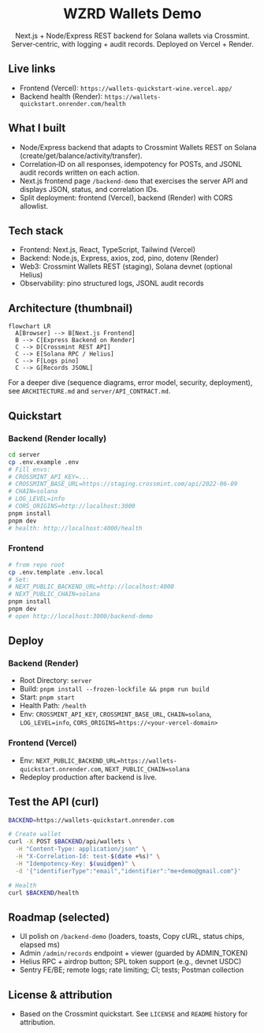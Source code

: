 

<div align="center">
  <h1>WZRD Wallets Demo</h1>
  <p>Next.js + Node/Express REST backend for Solana wallets via Crossmint. Server‑centric, with logging + audit records. Deployed on Vercel + Render.</p>
</div>

## Live links
- Frontend (Vercel): `https://wallets-quickstart-wine.vercel.app/`
- Backend health (Render): `https://wallets-quickstart.onrender.com/health`

## What I built
- Node/Express backend that adapts to Crossmint Wallets REST on Solana (create/get/balance/activity/transfer).
- Correlation‑ID on all responses, idempotency for POSTs, and JSONL audit records written on each action.
- Next.js frontend page `/backend-demo` that exercises the server API and displays JSON, status, and correlation IDs.
- Split deployment: frontend (Vercel), backend (Render) with CORS allowlist.

## Tech stack
- Frontend: Next.js, React, TypeScript, Tailwind (Vercel)
- Backend: Node.js, Express, axios, zod, pino, dotenv (Render)
- Web3: Crossmint Wallets REST (staging), Solana devnet (optional Helius)
- Observability: pino structured logs, JSONL audit records

## Architecture (thumbnail)

```mermaid
flowchart LR
  A[Browser] --> B[Next.js Frontend]
  B --> C[Express Backend on Render]
  C --> D[Crossmint REST API]
  C --> E[Solana RPC / Helius]
  C --> F[Logs pino]
  C --> G[Records JSONL]
```

For a deeper dive (sequence diagrams, error model, security, deployment), see `ARCHITECTURE.md` and `server/API_CONTRACT.md`.

## Quickstart

### Backend (Render locally)
```bash
cd server
cp .env.example .env
# Fill envs:
# CROSSMINT_API_KEY=...
# CROSSMINT_BASE_URL=https://staging.crossmint.com/api/2022-06-09
# CHAIN=solana
# LOG_LEVEL=info
# CORS_ORIGINS=http://localhost:3000
pnpm install
pnpm dev
# health: http://localhost:4000/health
```

### Frontend
```bash
# from repo root
cp .env.template .env.local
# Set:
# NEXT_PUBLIC_BACKEND_URL=http://localhost:4000
# NEXT_PUBLIC_CHAIN=solana
pnpm install
pnpm dev
# open http://localhost:3000/backend-demo
```

## Deploy

### Backend (Render)
- Root Directory: `server`
- Build: `pnpm install --frozen-lockfile && pnpm run build`
- Start: `pnpm start`
- Health Path: `/health`
- Env: `CROSSMINT_API_KEY`, `CROSSMINT_BASE_URL`, `CHAIN=solana`, `LOG_LEVEL=info`, `CORS_ORIGINS=https://<your-vercel-domain>`

### Frontend (Vercel)
- Env: `NEXT_PUBLIC_BACKEND_URL=https://wallets-quickstart.onrender.com`, `NEXT_PUBLIC_CHAIN=solana`
- Redeploy production after backend is live.

## Test the API (curl)
```bash
BACKEND=https://wallets-quickstart.onrender.com

# Create wallet
curl -X POST $BACKEND/api/wallets \
  -H "Content-Type: application/json" \
  -H "X-Correlation-Id: test-$(date +%s)" \
  -H "Idempotency-Key: $(uuidgen)" \
  -d '{"identifierType":"email","identifier":"me+demo@gmail.com"}'

# Health
curl $BACKEND/health
```

## Roadmap (selected)
- UI polish on `/backend-demo` (loaders, toasts, Copy cURL, status chips, elapsed ms)
- Admin `/admin/records` endpoint + viewer (guarded by ADMIN_TOKEN)
- Helius RPC + airdrop button; SPL token support (e.g., devnet USDC)
- Sentry FE/BE; remote logs; rate limiting; CI; tests; Postman collection

## License & attribution
- Based on the Crossmint quickstart. See `LICENSE` and `README` history for attribution.

